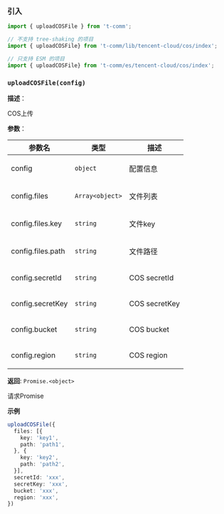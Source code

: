
### 引入

```ts
import { uploadCOSFile } from 't-comm';

// 不支持 tree-shaking 的项目
import { uploadCOSFile} from 't-comm/lib/tencent-cloud/cos/index';

// 只支持 ESM 的项目
import { uploadCOSFile} from 't-comm/es/tencent-cloud/cos/index';
```


### `uploadCOSFile(config)` 


**描述**：<p>COS上传</p>

**参数**：


| 参数名 | 类型 | 描述 |
| --- | --- | --- |
| config | <code>object</code> | <p>配置信息</p> |
| config.files | <code>Array&lt;object&gt;</code> | <p>文件列表</p> |
| config.files.key | <code>string</code> | <p>文件key</p> |
| config.files.path | <code>string</code> | <p>文件路径</p> |
| config.secretId | <code>string</code> | <p>COS secretId</p> |
| config.secretKey | <code>string</code> | <p>COS secretKey</p> |
| config.bucket | <code>string</code> | <p>COS bucket</p> |
| config.region | <code>string</code> | <p>COS region</p> |

**返回**: <code>Promise.&lt;object&gt;</code><br>

<p>请求Promise</p>

**示例**

```typescript
uploadCOSFile({
  files: [{
    key: 'key1',
    path: 'path1',
  }, {
    key: 'key2',
    path: 'path2',
  }],
  secretId: 'xxx',
  secretKey: 'xxx',
  bucket: 'xxx',
  region: 'xxx',
})
```

